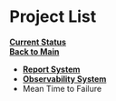 # Project List

**[Current Status](../development/status/weekly/current_status.md)**\
**[Back to Main](../README.md)**

- **[Report System](./report_system/report_system.md)**
- **[Observability System](./observability_system/observability_system.md)**
- Mean Time to Failure
